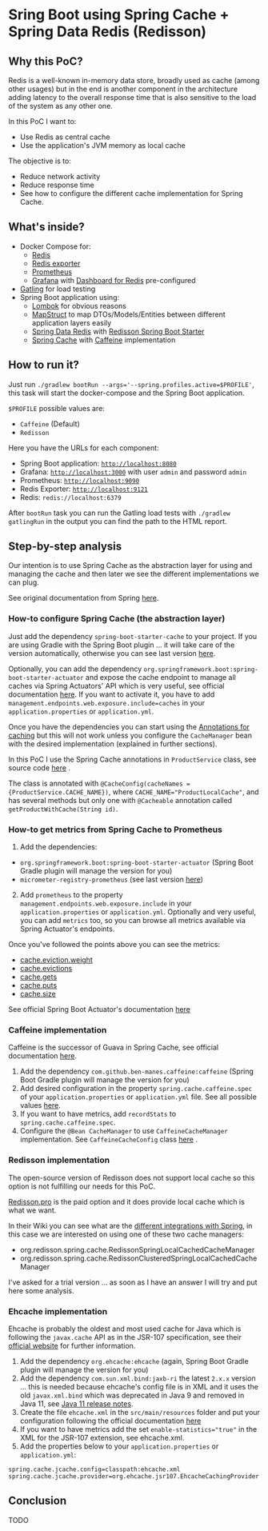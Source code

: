 # Sring Boot using Spring Cache + Spring Data Redis (Redisson)

## Why this PoC?

Redis is a well-known in-memory data store, broadly used as cache (among other usages) but in the end is another
component in the architecture adding latency to the overall response time that is also sensitive to the load of the
system as any other one.

In this PoC I want to:

* Use Redis as central cache
* Use the application's JVM memory as local cache

The objective is to:

* Reduce network activity
* Reduce response time
* See how to configure the different cache implementation for Spring Cache.

## What's inside?

- Docker Compose for:
  - [Redis](https://hub.docker.com/_/redis)
  - [Redis exporter](https://hub.docker.com/r/oliver006/redis_exporter)
  - [Prometheus](https://hub.docker.com/r/prom/prometheus)
  - [Grafana](https://hub.docker.com/r/grafana/grafana)
    with [Dashboard for Redis](https://grafana.com/grafana/dashboards/14091) pre-configured
- [Gatling](https://gatling.io/) for load testing
- Spring Boot application using:
  - [Lombok](https://projectlombok.org/) for obvious reasons
  - [MapStruct](https://mapstruct.org/) to map DTOs/Models/Entities between different application layers easily
  - [Spring Data Redis](https://docs.spring.io/spring-data/data-redis/docs/current/reference/html/#reference)
    with [Redisson Spring Boot Starter](https://github.com/redisson/redisson/tree/master/redisson-spring-boot-starter)
  - [Spring Cache](https://docs.spring.io/spring-framework/docs/current/reference/html/integration.html#cache)
    with [Caffeine](https://github.com/ben-manes/caffeine) implementation

## How to run it?

Just run `./gradlew bootRun --args='--spring.profiles.active=$PROFILE'`, this task will start the docker-compose and the
Spring Boot application.

`$PROFILE` possible values are:

* `Caffeine` (Default)
* `Redisson`

Here you have the URLs for each component:

* Spring Boot application: [`http://localhost:8080`](http://localhost:8080)
* Grafana: [`http://localhost:3000`](http://localhost:3000) with user `admin` and password `admin`
* Prometheus: [`http://localhost:9090`](http://localhost:9090)
* Redis Exporter: [`http://localhost:9121`](http://localhost:9121)
* Redis: `redis://localhost:6379`

After `bootRun` task you can run the Gatling load tests with `./gradlew gatlingRun` in the output you can find the path
to the HTML report.

## Step-by-step analysis

Our intention is to use Spring Cache as the abstraction layer for using and managing the cache and then later we see the
different implementations we can plug.

See original documentation from
Spring [here](https://docs.spring.io/spring-framework/docs/current/reference/html/integration.html#cache).

### How-to configure Spring Cache (the abstraction layer)

Just add the dependency `spring-boot-starter-cache` to your project. If you are using Gradle with the Spring Boot plugin
... it will take care of the version automatically, otherwise you can see last
version [here](https://mvnrepository.com/artifact/org.springframework.boot/spring-boot-starter-cache).

Optionally, you can add the dependency `org.springframework.boot:spring-boot-starter-actuator` and expose the cache
endpoint to manage all caches via Spring Actuators' API which is very useful, see official documentation
[here](https://docs.spring.io/spring-boot/docs/current/actuator-api/htmlsingle/#caches). If you want to activate it, you
have to add `management.endpoints.web.exposure.include=caches` in your
`application.properties` or `application.yml`.

Once you have the dependencies you can start using the
[Annotations for caching](https://docs.spring.io/spring-framework/docs/current/reference/html/integration.html#cache-annotations)
but this will not work unless you configure the `CacheManager` bean with the desired implementation (explained in
further sections).

In this PoC I use the Spring Cache annotations in `ProductService` class, see source
code [here](https://github.com/sbonoc/poc/blob/master/spring-boot-cache-redis/src/main/java/bono/poc/springcacheredis/service/ProductService.java)
.

The class is annotated with `@CacheConfig(cacheNames = {ProductService.CACHE_NAME})`,
where `CACHE_NAME="ProductLocalCache"`, and has several methods but only one with `@Cacheable` annotation
called `getProductWithCache(String id)`.

### How-to get metrics from Spring Cache to Prometheus

1. Add the dependencies:

- `org.springframework.boot:spring-boot-starter-actuator` (Spring Boot Gradle plugin will manage the version for you)
- `micrometer-registry-prometheus` (see last
  version [here](https://mvnrepository.com/artifact/io.micrometer/micrometer-registry-prometheus))

2. Add `prometheus` to the property `management.endpoints.web.exposure.include` in your `application.properties`
   or `application.yml`. Optionally and very useful, you can add `metrics` too, so you can browse all metrics available
   via Spring Actuator's endpoints.

Once you've followed the points above you can see the metrics:

- [cache.eviction.weight](http://localhost:8080/actuator/metrics/cache.eviction.weight)
- [cache.evictions](http://localhost:8080/actuator/metrics/cache.evictions)
- [cache.gets](http://localhost:8080/actuator/metrics/cache.gets)
- [cache.puts](http://localhost:8080/actuator/metrics/cache.puts)
- [cache.size](http://localhost:8080/actuator/metrics/cache.size)

See official Spring Boot Actuator's documentation
[here](https://docs.spring.io/spring-boot/docs/current/reference/html/actuator.html#actuator.metrics.supported.cache)

### Caffeine implementation

Caffeine is the successor of Guava in Spring Cache, see official
documentation [here](https://github.com/ben-manes/caffeine/wiki).

1. Add the dependency `com.github.ben-manes.caffeine:caffeine` (Spring Boot Gradle plugin will manage the version for
   you)
2. Add desired configuration in the property `spring.cache.caffeine.spec` of your `application.properties`
   or `application.yml` file. See all possible values [here](https://github.com/ben-manes/caffeine/wiki/Specification).
3. If you want to have metrics, add `recordStats` to `spring.cache.caffeine.spec`.
4. Configure the `@Bean CacheManager` to use `CaffeineCacheManager` implementation. See `CaffeineCacheConfig` class
   [here](https://github.com/sbonoc/poc/blob/master/spring-boot-cache-redis/src/main/java/bono/poc/springcacheredis/config/CaffeineCacheConfig.java)
   .

### Redisson implementation

The open-source version of Redisson does not support local cache so this option is not fulfilling our needs for this
PoC.

[Redisson.pro](https://redisson.pro/) is the paid option and it does provide local cache which is what we want.

In their Wiki you can see what are
the [different integrations with Spring](https://github.com/redisson/redisson/wiki/14.-Integration-with-frameworks), in
this case we are interested on using one of these two cache managers:

- org.redisson.spring.cache.RedissonSpringLocalCachedCacheManager
- org.redisson.spring.cache.RedissonClusteredSpringLocalCachedCacheManager

I've asked for a trial version ... as soon as I have an answer I will try and put here some analysis.

### Ehcache implementation

Ehcache is probably the oldest and most used cache for Java which is following the `javax.cache` API as in the JSR-107
specification, see their [official website](https://www.ehcache.org/) for further information.

1. Add the dependency `org.ehcache:ehcache` (again, Spring Boot Gradle plugin will manage the version for you)
2. Add the dependency `com.sun.xml.bind:jaxb-ri` the latest `2.x.x` version ... this is needed because ehcache's config
   file is in XML and it uses the old `javax.xml.bind` which was deprecated in Java 9 and removed in Java 11, see
   [Java 11 release notes](https://www.oracle.com/java/technologies/javase/11-relnote-issues.html#JDK-8190378).
3. Create the file `ehcache.xml` in the `src/main/resources` folder and put your configuration following the official
   documentation [here](https://www.ehcache.org/documentation/3.9/xml.html)
4. If you want to have metrics add the set `enable-statistics="true"` in the XML for the JSR-107 extension, see
   ehcache.xml.
5. Add the properties below to your `application.properties` or `application.yml`:

```
spring.cache.jcache.config=classpath:ehcache.xml
spring.cache.jcache.provider=org.ehcache.jsr107.EhcacheCachingProvider
```

## Conclusion

TODO
